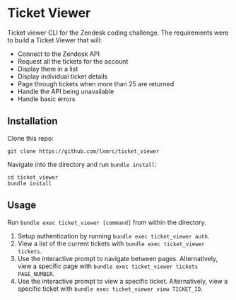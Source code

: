 # Ticket Viewer

Ticket viewer CLI for the Zendesk coding challenge. The requirements were to build a Ticket Viewer that will:

 - Connect to the Zendesk API
 - Request all the tickets for the account
 - Display them in a list
 - Display individual ticket details
 - Page through tickets when more than 25 are returned
 - Handle the API being unavailable
 - Handle basic errors

## Installation

Clone this repo:

```
git clone https://github.com/lxmrc/ticket_viewer
```

Navigate into the directory and run `bundle install`:

```
cd ticket_viewer
bundle install
```

## Usage

Run `bundle exec ticket_viewer [command]` from within the directory.

1. Setup authentication by running `bundle exec ticket_viewer auth`.
2. View a list of the current tickets with `bundle exec ticket_viewer tickets`.
3. Use the interactive prompt to navigate between pages. Alternatively, view a specific page with `bundle exec ticket_viewer tickets PAGE_NUMBER`.
4. Use the interactive prompt to view a specific ticket. Alternatively, view a specific ticket with `bundle exec ticket_viewer view TICKET_ID`.
